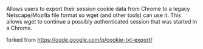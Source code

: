 Allows users to export their session cookie data from Chrome to a legacy Netscape/Mozilla file format so wget (and other tools) can use it. This allows wget to continue a possibly authenticated session that was started in a Chrome.

forked from https://code.google.com/p/cookie-txt-export/
